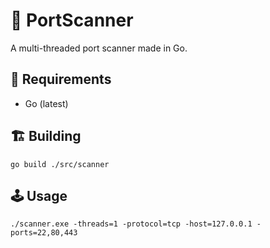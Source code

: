 # 🤿 PortScanner
A multi-threaded port scanner made in Go. 
## 🧳 Requirements
* Go (latest)

## 🏗️ Building
```
go build ./src/scanner
```

## 🕹️ Usage
```
./scanner.exe -threads=1 -protocol=tcp -host=127.0.0.1 -ports=22,80,443
```
